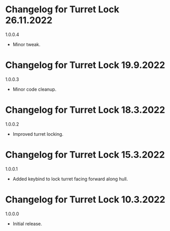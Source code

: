 # Changelog for Turret Lock 26.11.2022

1.0.0.4
- Minor tweak.

# Changelog for Turret Lock 19.9.2022

1.0.0.3
- Minor code cleanup.

# Changelog for Turret Lock 18.3.2022

1.0.0.2
- Improved turret locking.

# Changelog for Turret Lock 15.3.2022

1.0.0.1
- Added keybind to lock turret facing forward along hull.

# Changelog for Turret Lock 10.3.2022

1.0.0.0
- Initial release.
